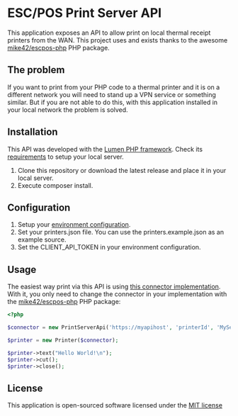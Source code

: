 # ESC/POS Print Server API

This application exposes an API to allow print on local thermal receipt printers from the WAN. This project uses and exists thanks to the awesome [mike42/escpos-php](https://github.com/mike42/escpos-php) PHP package.

## The problem

If you want to print from your PHP code to a thermal printer and it is on a different network you will need to stand up a VPN service or something similar. But if you are not able to do this, with this application installed in your local network the problem is solved.

## Installation

This API was developed with the [Lumen PHP framework](https://lumen.laravel.com/). Check its [requirements](https://lumen.laravel.com/docs/5.3#server-requirements) to setup your local server.

1. Clone this repository or download the latest release and place it in your local server.
2. Execute composer install.

## Configuration

1. Setup your [environment configuration](https://lumen.laravel.com/docs/5.3/configuration#environment-configuration).
2. Set your printers.json file. You can use the printers.example.json as an example source.
3. Set the CLIENT_API_TOKEN in your environment configuration.

## Usage

The easiest way print via this API is using [this connector implementation](https://gist.github.com/ablunier/f91e2d2adb8db4c560a9d63f82cb3bb7). With it, you only need to change the connector in your implementation with the [mike42/escpos-php](https://github.com/mike42/escpos-php) PHP package:

```php
<?php 

$connector = new PrintServerApi('https://myapihost', 'printerId', 'MySecretToken');

$printer = new Printer($connector);

$printer->text("Hello World!\n");
$printer->cut();
$printer->close();
```

## License

This application is open-sourced software licensed under the [MIT license](http://opensource.org/licenses/MIT)
